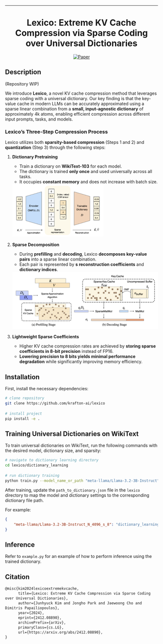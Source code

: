   ---

<div align="center">    

# Lexico: Extreme KV Cache Compression via Sparse Coding over Universal Dictionaries

[![Paper](http://img.shields.io/badge/paper-arxiv.2412.08890-B31B1B.svg)](https://arxiv.org/abs/2412.08890)

</div>

## Description  
(Repository WIP)

We introduce **Lexico**, a novel KV cache compression method that leverages sparse coding with a universal dictionary.
Our key finding is that the key-value cache in modern LLMs can be accurately approximated using a sparse linear combination from a **small, input-agnostic dictionary** of approximately 4k atoms, enabling efficient compression across different input prompts, tasks, and models.  

### Lexico’s Three-Step Compression Process  

Lexico utilizes both **sparsity-based compression** (Steps 1 and 2) and **quantization** (Step 3) through the following steps:
1. **Dictionary Pretraining**  
   - Train a dictionary on **WikiText-103** for each model.  
   - The dictionary is trained **only once** and used universally across all tasks.  
   - It occupies **constant memory** and does not increase with batch size.  
  
   <img src="./assets/step1_dictionary_pretraining.png" alt="Step 1: Dictionary Pretraining" width="300">

2. **Sparse Decomposition**  
   - During **prefilling** and **decoding**, Lexico **decomposes key-value pairs** into a sparse linear combination.  
   - Each pair is represented by **s reconstruction coefficients** and **dictionary indices**.  

   <img src="./assets/step2_sparse_decomposition.png" alt="Step 2: Sparse Decomposition" width="600">

3. **Lightweight Sparse Coefficients**  
   - Higher KV cache compression rates are achieved by **storing sparse coefficients in 8-bit precision** instead of FP16.  
   - **Lowering precision to 8 bits yields minimal performance degradation** while significantly improving memory efficiency.  


## Installation
First, install the necessary dependencies:  
```bash
# clone repository   
git clone https://github.com/krafton-ai/lexico

# install project
pip install -e .
```

## Training Universal Dictionaries on WikiText
To train universal dictionaries on WikiText, run the following commands with the desired model, dictionary size, and sparsity:
```bash
# navigate to dictionary learning directory
cd lexico/dictionary_learning

# run dictionary training
python train.py --model_name_or_path "meta-llama/Llama-3.2-3B-Instruct" --dictionary_size 4096 --sparsity 8
```
After training, update the `path_to_dictionary.json` file in the `lexico` directory to map the model and dictionary settings to the corresponding dictionary file path.

For example:

```json
{
    "meta-llama/Llama-3.2-3B-Instruct_N_4096_s_8": "dictionary_learning/dictionaries/meta-llama_Llama-3.2-3B-Instruct_N_4096_s_8.pt"
}
```

## Inference
Refer to `example.py` for an example of how to perform inference using the trained dictionary.

## Citation   
```
@misc{kim2024lexicoextremekvcache,
      title={Lexico: Extreme KV Cache Compression via Sparse Coding over Universal Dictionaries}, 
      author={Junhyuck Kim and Jongho Park and Jaewoong Cho and Dimitris Papailiopoulos},
      year={2024},
      eprint={2412.08890},
      archivePrefix={arXiv},
      primaryClass={cs.LG},
      url={https://arxiv.org/abs/2412.08890}, 
}
```
